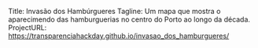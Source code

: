 Title: Invasão dos Hambúrgueres
Tagline: Um mapa que mostra o aparecimendo das hamburguerias no centro do Porto ao longo da década. 
ProjectURL: https://transparenciahackday.github.io/invasao_dos_hamburgueres/


